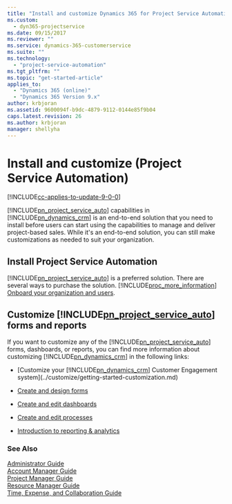 ```yaml
---
title: "Install and customize Dynamics 365 for Project Service Automation | MicrosoftDocs"
ms.custom:
  - dyn365-projectservice
ms.date: 09/15/2017
ms.reviewer: ""
ms.service: dynamics-365-customerservice
ms.suite: ""
ms.technology: 
  - "project-service-automation"
ms.tgt_pltfrm: ""
ms.topic: "get-started-article"
applies_to: 
  - "Dynamics 365 (online)"
  - "Dynamics 365 Version 9.x"
author: krbjoran
ms.assetid: 9600094f-b9dc-4879-9112-0144e85f9b04
caps.latest.revision: 26
ms.author: krbjoran
manager: shellyha
---
```

# Install and customize (Project Service Automation)

[!INCLUDE[cc-applies-to-update-9-0-0](../includes/cc_applies_to_update_9_0_0.md)]

[!INCLUDE[pn_project_service_auto](../includes/pn-project-service-auto.md)] capabilities in [!INCLUDE[pn_dynamics_crm](../includes/pn-dynamics-crm.md)] is an end-to-end solution that you need to install before users can start using the capabilities to manage and deliver project-based sales. While it's an end-to-end solution, you can still make customizations as needed to suit your organization.  
<!-- TODO: I expect to find the information on how to get and install this here. Please find that and add it here. Same for Project Service.--> 
  
## Install Project Service Automation  
 [!INCLUDE[pn_project_service_auto](../includes/pn-project-service-auto.md)] is a preferred solution. There are several ways to purchase the solution. [!INCLUDE[proc_more_information](../includes/proc-more-information.md)] [Onboard your organization and users](../admin/onboard-your-organization-and-users-to-dynamics-365-online.md).  
  
## Customize [!INCLUDE[pn_project_service_auto](../includes/pn-project-service-auto.md)] forms and reports  
 If you want to customize any of the [!INCLUDE[pn_project_service_auto](../includes/pn-project-service-auto.md)] forms, dashboards, or reports, you can find more information about customizing [!INCLUDE[pn_dynamics_crm](../includes/pn-dynamics-crm.md)] in the following links:  
  
-   [Customize your [!INCLUDE[pn_dynamics_crm](../includes/pn-dynamics-crm.md)] Customer Engagement system](../customize/getting-started-customization.md)  
  
-   [Create and design forms](../customize/create-design-forms.md)  
  
-   [Create and edit dashboards](../customize/create-edit-dashboards.md)  
  
-   [Create and edit processes](../customize/guide-staff-through-common-tasks-processes.md)  
  
-   [Introduction to reporting & analytics](../analytics/reporting-analytics-with-dynamics-365.md)  
  
### See Also  
 [Administrator Guide](../project-service/admin-guide.md)   
 [Account Manager Guide](../project-service/account-manager-guide.md)   
 [Project Manager Guide](../project-service/project-manager-guide.md)   
 [Resource Manager Guide](../project-service/resource-manager-guide.md)   
 [Time, Expense, and Collaboration Guide](../project-service/time-expense-collaboration-guide.md)
